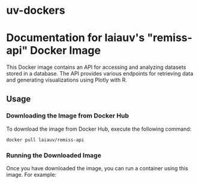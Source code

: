 # uv-dockers
# Documentation for laiauv's "remiss-api" Docker Image

This Docker image contains an API for accessing and analyzing datasets stored in a database. The API provides various endpoints for retrieving data and generating visualizations using Plotly with R.

## Usage

### Downloading the Image from Docker Hub

To download the image from Docker Hub, execute the following command:

```bash
docker pull laiauv/remiss-api
```

### Running the Downloaded Image

Once you have downloaded the image, you can run a container using this image. For example:
